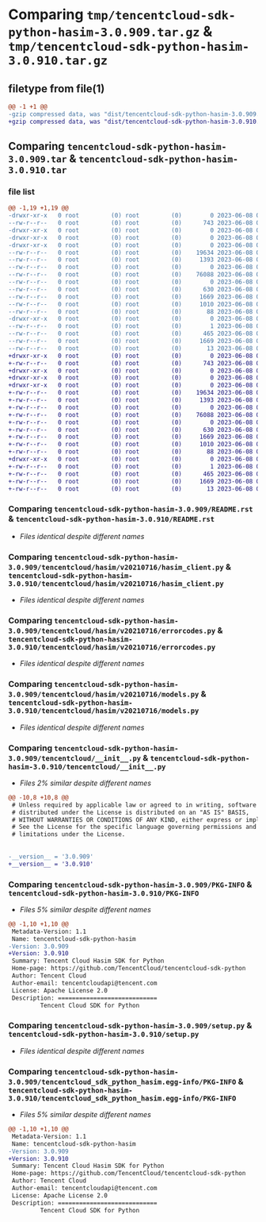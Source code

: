 # Comparing `tmp/tencentcloud-sdk-python-hasim-3.0.909.tar.gz` & `tmp/tencentcloud-sdk-python-hasim-3.0.910.tar.gz`

## filetype from file(1)

```diff
@@ -1 +1 @@
-gzip compressed data, was "dist/tencentcloud-sdk-python-hasim-3.0.909.tar", last modified: Thu Jun  8 00:26:24 2023, max compression
+gzip compressed data, was "dist/tencentcloud-sdk-python-hasim-3.0.910.tar", last modified: Thu Jun  8 09:12:18 2023, max compression
```

## Comparing `tencentcloud-sdk-python-hasim-3.0.909.tar` & `tencentcloud-sdk-python-hasim-3.0.910.tar`

### file list

```diff
@@ -1,19 +1,19 @@
-drwxr-xr-x   0 root         (0) root         (0)        0 2023-06-08 00:26:24.000000 tencentcloud-sdk-python-hasim-3.0.909/
--rw-r--r--   0 root         (0) root         (0)      743 2023-06-08 00:26:24.000000 tencentcloud-sdk-python-hasim-3.0.909/README.rst
-drwxr-xr-x   0 root         (0) root         (0)        0 2023-06-08 00:26:24.000000 tencentcloud-sdk-python-hasim-3.0.909/tencentcloud/
-drwxr-xr-x   0 root         (0) root         (0)        0 2023-06-08 00:26:24.000000 tencentcloud-sdk-python-hasim-3.0.909/tencentcloud/hasim/
-drwxr-xr-x   0 root         (0) root         (0)        0 2023-06-08 00:26:24.000000 tencentcloud-sdk-python-hasim-3.0.909/tencentcloud/hasim/v20210716/
--rw-r--r--   0 root         (0) root         (0)    19634 2023-06-08 00:26:24.000000 tencentcloud-sdk-python-hasim-3.0.909/tencentcloud/hasim/v20210716/hasim_client.py
--rw-r--r--   0 root         (0) root         (0)     1393 2023-06-08 00:26:24.000000 tencentcloud-sdk-python-hasim-3.0.909/tencentcloud/hasim/v20210716/errorcodes.py
--rw-r--r--   0 root         (0) root         (0)        0 2023-06-08 00:26:24.000000 tencentcloud-sdk-python-hasim-3.0.909/tencentcloud/hasim/v20210716/__init__.py
--rw-r--r--   0 root         (0) root         (0)    76088 2023-06-08 00:26:24.000000 tencentcloud-sdk-python-hasim-3.0.909/tencentcloud/hasim/v20210716/models.py
--rw-r--r--   0 root         (0) root         (0)        0 2023-06-08 00:26:24.000000 tencentcloud-sdk-python-hasim-3.0.909/tencentcloud/hasim/__init__.py
--rw-r--r--   0 root         (0) root         (0)      630 2023-06-08 00:26:24.000000 tencentcloud-sdk-python-hasim-3.0.909/tencentcloud/__init__.py
--rw-r--r--   0 root         (0) root         (0)     1669 2023-06-08 00:26:24.000000 tencentcloud-sdk-python-hasim-3.0.909/PKG-INFO
--rw-r--r--   0 root         (0) root         (0)     1010 2023-06-08 00:26:24.000000 tencentcloud-sdk-python-hasim-3.0.909/setup.py
--rw-r--r--   0 root         (0) root         (0)       88 2023-06-08 00:26:24.000000 tencentcloud-sdk-python-hasim-3.0.909/setup.cfg
-drwxr-xr-x   0 root         (0) root         (0)        0 2023-06-08 00:26:24.000000 tencentcloud-sdk-python-hasim-3.0.909/tencentcloud_sdk_python_hasim.egg-info/
--rw-r--r--   0 root         (0) root         (0)        1 2023-06-08 00:26:24.000000 tencentcloud-sdk-python-hasim-3.0.909/tencentcloud_sdk_python_hasim.egg-info/dependency_links.txt
--rw-r--r--   0 root         (0) root         (0)      465 2023-06-08 00:26:24.000000 tencentcloud-sdk-python-hasim-3.0.909/tencentcloud_sdk_python_hasim.egg-info/SOURCES.txt
--rw-r--r--   0 root         (0) root         (0)     1669 2023-06-08 00:26:24.000000 tencentcloud-sdk-python-hasim-3.0.909/tencentcloud_sdk_python_hasim.egg-info/PKG-INFO
--rw-r--r--   0 root         (0) root         (0)       13 2023-06-08 00:26:24.000000 tencentcloud-sdk-python-hasim-3.0.909/tencentcloud_sdk_python_hasim.egg-info/top_level.txt
+drwxr-xr-x   0 root         (0) root         (0)        0 2023-06-08 09:12:18.000000 tencentcloud-sdk-python-hasim-3.0.910/
+-rw-r--r--   0 root         (0) root         (0)      743 2023-06-08 09:12:18.000000 tencentcloud-sdk-python-hasim-3.0.910/README.rst
+drwxr-xr-x   0 root         (0) root         (0)        0 2023-06-08 09:12:18.000000 tencentcloud-sdk-python-hasim-3.0.910/tencentcloud/
+drwxr-xr-x   0 root         (0) root         (0)        0 2023-06-08 09:12:18.000000 tencentcloud-sdk-python-hasim-3.0.910/tencentcloud/hasim/
+drwxr-xr-x   0 root         (0) root         (0)        0 2023-06-08 09:12:18.000000 tencentcloud-sdk-python-hasim-3.0.910/tencentcloud/hasim/v20210716/
+-rw-r--r--   0 root         (0) root         (0)    19634 2023-06-08 09:12:18.000000 tencentcloud-sdk-python-hasim-3.0.910/tencentcloud/hasim/v20210716/hasim_client.py
+-rw-r--r--   0 root         (0) root         (0)     1393 2023-06-08 09:12:18.000000 tencentcloud-sdk-python-hasim-3.0.910/tencentcloud/hasim/v20210716/errorcodes.py
+-rw-r--r--   0 root         (0) root         (0)        0 2023-06-08 09:12:18.000000 tencentcloud-sdk-python-hasim-3.0.910/tencentcloud/hasim/v20210716/__init__.py
+-rw-r--r--   0 root         (0) root         (0)    76088 2023-06-08 09:12:18.000000 tencentcloud-sdk-python-hasim-3.0.910/tencentcloud/hasim/v20210716/models.py
+-rw-r--r--   0 root         (0) root         (0)        0 2023-06-08 09:12:18.000000 tencentcloud-sdk-python-hasim-3.0.910/tencentcloud/hasim/__init__.py
+-rw-r--r--   0 root         (0) root         (0)      630 2023-06-08 09:12:18.000000 tencentcloud-sdk-python-hasim-3.0.910/tencentcloud/__init__.py
+-rw-r--r--   0 root         (0) root         (0)     1669 2023-06-08 09:12:18.000000 tencentcloud-sdk-python-hasim-3.0.910/PKG-INFO
+-rw-r--r--   0 root         (0) root         (0)     1010 2023-06-08 09:12:18.000000 tencentcloud-sdk-python-hasim-3.0.910/setup.py
+-rw-r--r--   0 root         (0) root         (0)       88 2023-06-08 09:12:18.000000 tencentcloud-sdk-python-hasim-3.0.910/setup.cfg
+drwxr-xr-x   0 root         (0) root         (0)        0 2023-06-08 09:12:18.000000 tencentcloud-sdk-python-hasim-3.0.910/tencentcloud_sdk_python_hasim.egg-info/
+-rw-r--r--   0 root         (0) root         (0)        1 2023-06-08 09:12:18.000000 tencentcloud-sdk-python-hasim-3.0.910/tencentcloud_sdk_python_hasim.egg-info/dependency_links.txt
+-rw-r--r--   0 root         (0) root         (0)      465 2023-06-08 09:12:18.000000 tencentcloud-sdk-python-hasim-3.0.910/tencentcloud_sdk_python_hasim.egg-info/SOURCES.txt
+-rw-r--r--   0 root         (0) root         (0)     1669 2023-06-08 09:12:18.000000 tencentcloud-sdk-python-hasim-3.0.910/tencentcloud_sdk_python_hasim.egg-info/PKG-INFO
+-rw-r--r--   0 root         (0) root         (0)       13 2023-06-08 09:12:18.000000 tencentcloud-sdk-python-hasim-3.0.910/tencentcloud_sdk_python_hasim.egg-info/top_level.txt
```

### Comparing `tencentcloud-sdk-python-hasim-3.0.909/README.rst` & `tencentcloud-sdk-python-hasim-3.0.910/README.rst`

 * *Files identical despite different names*

### Comparing `tencentcloud-sdk-python-hasim-3.0.909/tencentcloud/hasim/v20210716/hasim_client.py` & `tencentcloud-sdk-python-hasim-3.0.910/tencentcloud/hasim/v20210716/hasim_client.py`

 * *Files identical despite different names*

### Comparing `tencentcloud-sdk-python-hasim-3.0.909/tencentcloud/hasim/v20210716/errorcodes.py` & `tencentcloud-sdk-python-hasim-3.0.910/tencentcloud/hasim/v20210716/errorcodes.py`

 * *Files identical despite different names*

### Comparing `tencentcloud-sdk-python-hasim-3.0.909/tencentcloud/hasim/v20210716/models.py` & `tencentcloud-sdk-python-hasim-3.0.910/tencentcloud/hasim/v20210716/models.py`

 * *Files identical despite different names*

### Comparing `tencentcloud-sdk-python-hasim-3.0.909/tencentcloud/__init__.py` & `tencentcloud-sdk-python-hasim-3.0.910/tencentcloud/__init__.py`

 * *Files 2% similar despite different names*

```diff
@@ -10,8 +10,8 @@
 # Unless required by applicable law or agreed to in writing, software
 # distributed under the License is distributed on an "AS IS" BASIS,
 # WITHOUT WARRANTIES OR CONDITIONS OF ANY KIND, either express or implied.
 # See the License for the specific language governing permissions and
 # limitations under the License.
 
 
-__version__ = '3.0.909'
+__version__ = '3.0.910'
```

### Comparing `tencentcloud-sdk-python-hasim-3.0.909/PKG-INFO` & `tencentcloud-sdk-python-hasim-3.0.910/PKG-INFO`

 * *Files 5% similar despite different names*

```diff
@@ -1,10 +1,10 @@
 Metadata-Version: 1.1
 Name: tencentcloud-sdk-python-hasim
-Version: 3.0.909
+Version: 3.0.910
 Summary: Tencent Cloud Hasim SDK for Python
 Home-page: https://github.com/TencentCloud/tencentcloud-sdk-python
 Author: Tencent Cloud
 Author-email: tencentcloudapi@tencent.com
 License: Apache License 2.0
 Description: ============================
         Tencent Cloud SDK for Python
```

### Comparing `tencentcloud-sdk-python-hasim-3.0.909/setup.py` & `tencentcloud-sdk-python-hasim-3.0.910/setup.py`

 * *Files identical despite different names*

### Comparing `tencentcloud-sdk-python-hasim-3.0.909/tencentcloud_sdk_python_hasim.egg-info/PKG-INFO` & `tencentcloud-sdk-python-hasim-3.0.910/tencentcloud_sdk_python_hasim.egg-info/PKG-INFO`

 * *Files 5% similar despite different names*

```diff
@@ -1,10 +1,10 @@
 Metadata-Version: 1.1
 Name: tencentcloud-sdk-python-hasim
-Version: 3.0.909
+Version: 3.0.910
 Summary: Tencent Cloud Hasim SDK for Python
 Home-page: https://github.com/TencentCloud/tencentcloud-sdk-python
 Author: Tencent Cloud
 Author-email: tencentcloudapi@tencent.com
 License: Apache License 2.0
 Description: ============================
         Tencent Cloud SDK for Python
```

